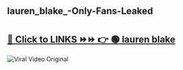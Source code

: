 
 ## lauren_blake_-Only-Fans-Leaked

# <h2><a href="https://clipsfans.com/lauren_blake_&ref=git">🔗 Click to LINKS ⏩⏩ 👉 🟢 lauren blake  </a></h2>

<a href="https://clipsfans.com/lauren_blake_&ref=git" rel="nofollow" data-target="animated-image.originalLink"><img src="https://i.ibb.co.com/xMMVF88/686577567.gif" alt="Viral Video Original" style="max-width: 100%; display: inline-block;" data-target="animated-image.originalImage"></a>
